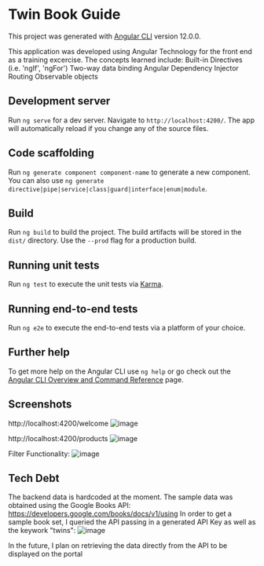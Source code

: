 # Twin Book Guide

This project was generated with [Angular CLI](https://github.com/angular/angular-cli) version 12.0.0.

This application was developed using Angular Technology for the front end as a training excercise. The concepts learned include:
          Built-in Directives (i.e. 'ngIf', 'ngFor')
          Two-way data binding
          Angular Dependency Injector
          Routing
          Observable objects
          

## Development server

Run `ng serve` for a dev server. Navigate to `http://localhost:4200/`. The app will automatically reload if you change any of the source files.

## Code scaffolding

Run `ng generate component component-name` to generate a new component. You can also use `ng generate directive|pipe|service|class|guard|interface|enum|module`.

## Build

Run `ng build` to build the project. The build artifacts will be stored in the `dist/` directory. Use the `--prod` flag for a production build.

## Running unit tests

Run `ng test` to execute the unit tests via [Karma](https://karma-runner.github.io).

## Running end-to-end tests

Run `ng e2e` to execute the end-to-end tests via a platform of your choice.

## Further help

To get more help on the Angular CLI use `ng help` or go check out the [Angular CLI Overview and Command Reference](https://angular.io/cli) page.




## Screenshots
http://localhost:4200/welcome
![image](https://user-images.githubusercontent.com/18742286/145471176-01e35547-b910-4653-9be9-5373dee84176.png)

http://localhost:4200/products
![image](https://user-images.githubusercontent.com/18742286/145471124-43496de8-f1d5-4b4d-92e5-3d5a780070d2.png)

Filter Functionality:
![image](https://user-images.githubusercontent.com/18742286/145471330-c4dda820-f749-442c-8390-35f665e5de20.png)


## Tech Debt

The backend data is hardcoded at the moment.
The sample data was obtained using the Google Books API:  https://developers.google.com/books/docs/v1/using
In order to get a sample book set, I queried the API passing in a generated API Key as well as the keywork "twins":
![image](https://user-images.githubusercontent.com/18742286/145470326-dba1f0f7-5d7a-4344-9030-b93b6ba001cb.png)

In the future, I plan on retrieving the data directly from the API to be displayed on the portal


